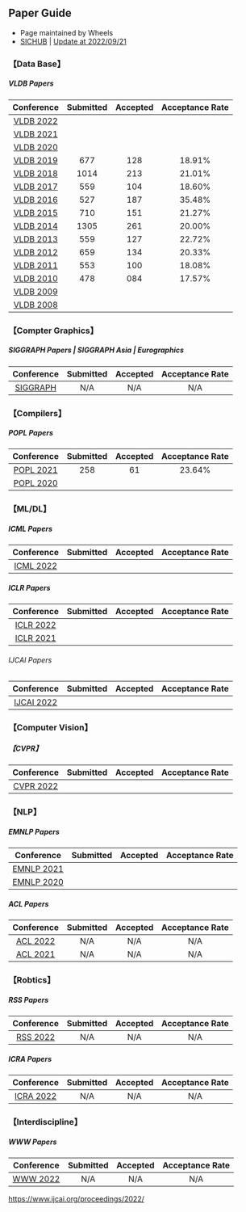 ## Paper Guide

* Page maintained by Wheels
* [SICHUB](https://www.3800808.com/) |  [Update at 2022/09/21]() 

### 【Data Base】

#####  VLDB Papers 
 | Conference | Submitted | Accepted | Acceptance Rate|
 | :---: | :---: | :---: | :---:|
 |[VLDB 2022](http://vldb.org/pvldb/volumes/15)| | | |
 |[VLDB 2021](https://www.aminer.cn/conf/611e57c792c7f9be2121cf6e)| | | |
 |[VLDB 2020](http://vldb.org/pvldb/volumes/13) | | | |
 |[VLDB 2019](http://vldb.org/pvldb/volumes/12) | 677 | 128  | 18.91% |
 |[VLDB 2018](http://vldb.org/pvldb/volumes/11) | 1014 | 213  | 21.01% |
 |[VLDB 2017](http://vldb.org/pvldb/volumes/10) | 559 | 104  | 18.60% |
 |[VLDB 2016](http://vldb.org/pvldb/volumes/9)  | 527 | 187  | 35.48% |
 |[VLDB 2015](http://vldb.org/pvldb/volumes/8)  | 710 | 151  | 21.27% |
 |[VLDB 2014](http://vldb.org/pvldb/volumes/7)  | 1305 | 261  | 20.00% |
 |[VLDB 2013](http://vldb.org/pvldb/volumes/6)  | 559 | 127  | 22.72% |
 [VLDB 2012](http://vldb.org/pvldb/volumes/5)   | 659 | 134  | 20.33% |
 |[VLDB 2011](http://vldb.org/pvldb/volumes/4)  | 553 | 100  | 18.08% |
 |[VLDB 2010](http://vldb.org/pvldb/volumes/3)  | 478 | 084  | 17.57% |
 |[VLDB 2009](http://vldb.org/pvldb/volumes/2)  |  |   |  |
 |[VLDB 2008](http://vldb.org/pvldb/volumes/1)  |  |   |  |
 


### 【Compter Graphics】

#####  SIGGRAPH Papers | SIGGRAPH Asia | Eurographics 

 | Conference | Submitted | Accepted | Acceptance Rate|
 | :---: | :---: | :---: | :---:|
 |[SIGGRAPH](http://kesen.realtimerendering.com/) | N/A | N/A | N/A |



### 【Compilers】

#####  POPL Papers 

| Conference | Submitted | Accepted | Acceptance Rate|
| :---: | :---: | :---: | :---:|
|[POPL 2021](https://www.aminer.cn/conf/611d03d992c7f9be21d5f64e)| 258| 61 | 23.64% |
|[POPL 2020](https://popl20.sigplan.org/track/POPL-2020-Research-Papers#event-overview) | 
### 【ML/DL】

#####  ICML Papers 
| Conference | Submitted | Accepted | Acceptance Rate|
| :---: | :---: | :---: | :---:|
|[ICML 2022](http://proceedings.mlr.press/v162/)| | | |

#####  ICLR Papers 

| Conference | Submitted | Accepted | Acceptance Rate|
| :---: | :---: | :---: | :---:|
|[ICLR 2022](https://openreview.net/group?id=ICLR.cc/2022/Conference)| | | |
|[ICLR 2021](https://www.aminer.cn/conf/5fbf0f4b92c7f9be218c9605)| | | |

###### IJCAI Papers
| Conference | Submitted | Accepted | Acceptance Rate|
| :---: | :---: | :---: | :---:|
|[IJCAI 2022](https://www.ijcai.org/proceedings/2022/)| | | |

### 【Computer Vision】
##### 【CVPR】
| Conference | Submitted | Accepted | Acceptance Rate|
| :---: | :---: | :---: | :---:|
|[CVPR 2022](https://openaccess.thecvf.com/CVPR2022?day=all)| | | |

### 【NLP】

##### EMNLP Papers 

| Conference | Submitted | Accepted | Acceptance Rate|
| :---: | :---: | :---: | :---:|
|[EMNLP 2021](https://www.aminer.cn/conf/613f4cae92c7f9be2110f43e)| | | |
|[EMNLP 2020](https://www.aminer.cn/conf/5f5f30e292c7f9be21d4cef7)| | | |


##### ACL Papers 
| Conference | Submitted | Accepted | Acceptance Rate|
| :---: | :---: | :---: | :---:|
|[ACL 2022](https://dblp.uni-trier.de/db/conf/acl/index.html)|N/A |N/A |N/A |
|[ACL 2021](https://www.aminer.cn/conf/6094ee6e92c7f9be21824fd3)|N/A |N/A |N/A |



### 【Robtics】 

#####  RSS Papers 
| Conference | Submitted | Accepted | Acceptance Rate|
| :---: | :---: | :---: | :---:|
|[RSS 2022](https://roboticsconference.org/program/papers/)|N/A |N/A |N/A |


##### ICRA Papers

| Conference | Submitted | Accepted | Acceptance Rate|
| :---: | :---: | :---: | :---:|
|[ICRA 2022](https://www.grasp.upenn.edu/news/icra-2022-grasp-accepted-papers/)| N/A | N/A | N/A |

### 【Interdiscipline】 

##### WWW Papers
| Conference | Submitted | Accepted | Acceptance Rate|
| :---: | :---: | :---: | :---:|
|[WWW 2022](https://www2022.thewebconf.org/accepted-papers/)| N/A | N/A | N/A |




https://www.ijcai.org/proceedings/2022/





  
  
  
  
  
  
  
  
  
  
